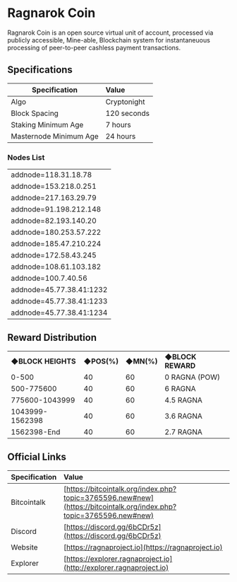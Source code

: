 # Ragnarok Coin

Ragnarok Coin is an open source virtual unit of account, processed via publicly accessible, Mine-able, Blockchain system for instantaneuous processing of peer-to-peer cashless payment transactions.

## Specifications


| Specification          | Value             |
| ---------------------- |:------------------|
| Algo                   | Cryptonight       |
| Block Spacing          | 120 seconds       |
| Staking Minimum Age    | 7 hours           |
| Masternode Minimum Age | 24 hours          |

### Nodes List 

<table>
<tr><td>addnode=118.31.18.78</td></tr>
<tr><td>addnode=153.218.0.251</td></tr>
<tr><td>addnode=217.163.29.79</td></tr>
<tr><td>addnode=91.198.212.148</td></tr>
<tr><td>addnode=82.193.140.20</td></tr>
<tr><td>addnode=180.253.57.222</td></tr>
<tr><td>addnode=185.47.210.224</td></tr>
<tr><td>addnode=172.58.43.245</td></tr>
<tr><td>addnode=108.61.103.182</td></tr>
<tr><td>addnode=100.7.40.56</td></tr>
<tr><td>addnode=45.77.38.41:1232</td></tr>
<tr><td>addnode=45.77.38.41:1233</td></tr>
<tr><td>addnode=45.77.38.41:1234</td></tr>
</table>


## Reward Distribution
<table>
<tr><td><b>◆BLOCK HEIGHTS</b></td><td><b>◆POS(%)</b></td><td><b>◆MN(%)</b></td><td><b>◆BLOCK REWARD</b></td></tr>
<tr><td>0-500</td><td>40</td><td>60</td><td>0 RAGNA (POW)</td></tr>
<tr><td>500-775600</td><td>40</td><td>60</td><td>6 RAGNA</td></tr>
<tr><td>775600-1043999</td><td>40</td><td>60</td><td>4.5 RAGNA</td></tr>
<tr><td>1043999-1562398</td><td>40</td><td>60</td><td>3.6 RAGNA</td></tr>
<tr><td>1562398-End</td><td>40</td><td>60</td><td>2.7 RAGNA</td></tr>
</table>


## Official Links

| Specification | Value             |
| ------------- |:------------------|
| Bitcointalk   | [https://bitcointalk.org/index.php?topic=3765596.new#new](https://bitcointalk.org/index.php?topic=3765596.new#new)       |
| Discord       | [https://discord.gg/6bCDr5z](https://discord.gg/6bCDr5z) |
| Website       | [https://ragnaproject.io](https://ragnaproject.io) |
| Explorer      | [https://explorer.ragnaproject.io](http://explorer.ragnaproject.io)




